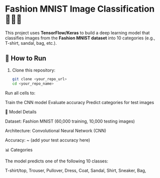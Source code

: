 # Fashion MNIST Image Classification 👗👞🎒

This project uses **TensorFlow/Keras** to build a deep learning model that classifies images from the **Fashion MNIST dataset** into 10 categories (e.g., T-shirt, sandal, bag, etc.).

## 🚀 How to Run
1. Clone this repository:
   ```bash
   git clone <your_repo_url>
   cd <your_repo_name>
Run all cells to:

Train the CNN model
Evaluate accuracy
Predict categories for test images

🧠 Model Details

Dataset: Fashion MNIST (60,000 training, 10,000 testing images)

Architecture: Convolutional Neural Network (CNN)

Accuracy: ~ (add your test accuracy here)

📊 Categories

The model predicts one of the following 10 classes:

T-shirt/top,
Trouser,
Pullover,
Dress,
Coat,
Sandal,
Shirt,
Sneaker,
Bag,
